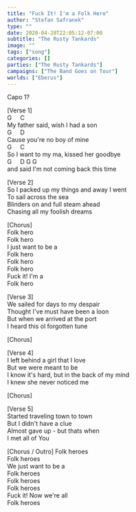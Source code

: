 ```yaml
---
title: "Fuck It! I'm a Folk Hero"
author: "Stefan Safranek"
type: ""
date: 2020-04-28T22:05:12-07:00
subtitle: "The Rusty Tankards"
image: ""
tags: ["song"]
categories: []
parties: ["The Rusty Tankards"]
campaigns: ["The Band Goes on Tour"]
worlds: ["Eberus"]
---
```



Capo 1?

[Verse 1] <br>
G &nbsp; &nbsp; C <br>
My father said, wish I had a son <br>
G &nbsp; &nbsp; D <br>
Cause you're no boy of mine <br>
G &nbsp; &nbsp; C <br>
So I want to my ma, kissed her goodbye <br>
G &nbsp; &nbsp; D G G <br>
and said I'm not coming back this time

[Verse 2] <br>
So I packed up my things and away I went <br>
To sail across the sea <br>
Blinders on and full steam ahead <br>
Chasing all my foolish dreams

[Chorus] <br>
Folk hero <br>
Folk hero <br>
I just want to be a <br>
Folk hero <br>
Folk hero <br>
Folk hero <br>
Fuck it! I'm a <br>
Folk hero

[Verse 3] <br>
We sailed for days to my despair <br>
Thought I've must have been a loon <br>
But when we arrived at the port <br>
I heard this ol forgotten tune <br>

[Chorus]

[Verse 4] <br>
I left behind a girl that I love <br>
But we were meant to be <br>
I know it's hard, but in the back of my mind <br>
I knew she never noticed me

[Chorus]

[Verse 5] <br>
Started traveling town to town <bR>
But I didn't have a clue <br>
Almost gave up - but thats when <br>
I met all of You

[Chorus / Outro] <r>
Folk heroes <br>
Folk heroes <br>
We just want to be a <br>
Folk heroes <br>
Folk heroes <br>
Folk heroes <br>
Fuck it! Now we're all <br>
Folk heroes
